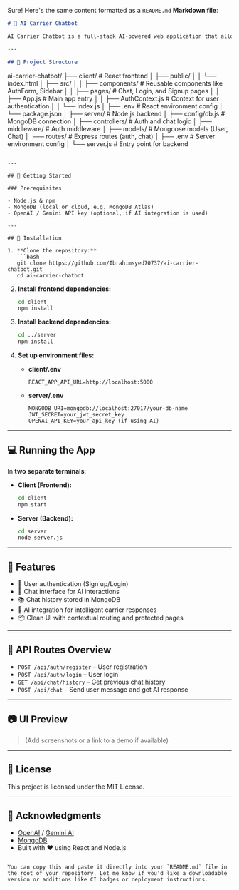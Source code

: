 Sure! Here's the same content formatted as a `README.md` **Markdown file**:

```markdown
# 🚚 AI Carrier Chatbot

AI Carrier Chatbot is a full-stack AI-powered web application that allows users to interact with a chatbot for carrier-related queries. The system includes user authentication, chat history, and intelligent responses powered by AI (e.g., OpenAI or Gemini).

---

## 📁 Project Structure

```

ai-carrier-chatbot/
├── client/                     # React frontend
│   ├── public/
│   │   └── index.html
│   ├── src/
│   │   ├── components/         # Reusable components like AuthForm, Sidebar
│   │   ├── pages/              # Chat, Login, and Signup pages
│   │   ├── App.js              # Main app entry
│   │   ├── AuthContext.js      # Context for user authentication
│   │   └── index.js
│   ├── .env                    # React environment config
│   └── package.json
│
├── server/                    # Node.js backend
│   ├── config/db.js           # MongoDB connection
│   ├── controllers/           # Auth and chat logic
│   ├── middleware/            # Auth middleware
│   ├── models/                # Mongoose models (User, Chat)
│   ├── routes/                # Express routes (auth, chat)
│   ├── .env                   # Server environment config
│   └── server.js              # Entry point for backend

````

---

## 🚀 Getting Started

### Prerequisites

- Node.js & npm
- MongoDB (local or cloud, e.g. MongoDB Atlas)
- OpenAI / Gemini API key (optional, if AI integration is used)

---

## 🔧 Installation

1. **Clone the repository:**
   ```bash
   git clone https://github.com/Ibrahimsyed70737/ai-carrier-chatbot.git
   cd ai-carrier-chatbot
````

2. **Install frontend dependencies:**

   ```bash
   cd client
   npm install
   ```

3. **Install backend dependencies:**

   ```bash
   cd ../server
   npm install
   ```

4. **Set up environment files:**

   * **client/.env**

     ```
     REACT_APP_API_URL=http://localhost:5000
     ```

   * **server/.env**

     ```
     MONGODB_URI=mongodb://localhost:27017/your-db-name
     JWT_SECRET=your_jwt_secret_key
     OPENAI_API_KEY=your_api_key (if using AI)
     ```

---

## 💻 Running the App

In **two separate terminals**:

* **Client (Frontend):**

  ```bash
  cd client
  npm start
  ```

* **Server (Backend):**

  ```bash
  cd server
  node server.js
  ```

---

## 🌟 Features

* 🔐 User authentication (Sign up/Login)
* 💬 Chat interface for AI interactions
* 📚 Chat history stored in MongoDB
* 🧠 AI integration for intelligent carrier responses
* 📦 Clean UI with contextual routing and protected pages

---

## 🧪 API Routes Overview

* `POST /api/auth/register` – User registration
* `POST /api/auth/login` – User login
* `GET /api/chat/history` – Get previous chat history
* `POST /api/chat` – Send user message and get AI response

---

## 📷 UI Preview

> (Add screenshots or a link to a demo if available)

---

## 📄 License

This project is licensed under the MIT License.

---

## 🙌 Acknowledgments

* [OpenAI](https://openai.com/) / [Gemini AI](https://deepmind.google/technologies/gemini/)
* [MongoDB](https://www.mongodb.com/)
* Built with ❤️ using React and Node.js

```

You can copy this and paste it directly into your `README.md` file in the root of your repository. Let me know if you'd like a downloadable version or additions like CI badges or deployment instructions.
```
